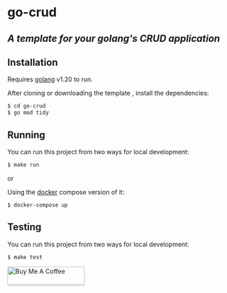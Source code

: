 # go-crud
## _A template for your golang's CRUD application_

## Installation

Requires [golang](https://go.dev/) v1.20 to run.

After cloning or downloading the template , install the dependencies:

```sh
$ cd go-crud
$ go mod tidy
```

## Running
You can run this project from two ways for local development:

```sh
$ make run 
```

or 

Using the [docker](https://www.docker.com/) compose version of it:

```sh
$ docker-compose up
```

## Testing
You can run this project from two ways for local development:

```sh
$ make test 
```


<a href="https://www.buymeacoffee.com/bertao" target="_blank"><img src="https://www.buymeacoffee.com/assets/img/custom_images/orange_img.png" alt="Buy Me A Coffee" style="height: 41px !important;width: 174px !important;box-shadow: 0px 3px 2px 0px rgba(190, 190, 190, 0.5) !important;-webkit-box-shadow: 0px 3px 2px 0px rgba(190, 190, 190, 0.5) !important;" ></a>

